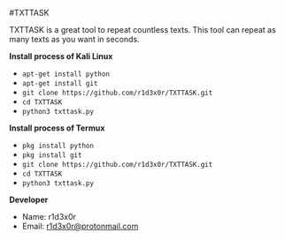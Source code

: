 #TXTTASK

TXTTASK is a great tool to repeat countless texts. This tool can repeat as many texts as you want in seconds.

**Install process of Kali Linux**
* `apt-get install python`
* `apt-get install git`
* `git clone https://github.com/r1d3x0r/TXTTASK.git`
* `cd TXTTASK`
* `python3 txttask.py`

**Install process of Termux**
* `pkg install python`
* `pkg install git`
* `git clone https://github.com/r1d3x0r/TXTTASK.git`
* `cd TXTTASK`
* `python3 txttask.py`

**Developer**
* Name: r1d3x0r
* Email: r1d3x0r@protonmail.com